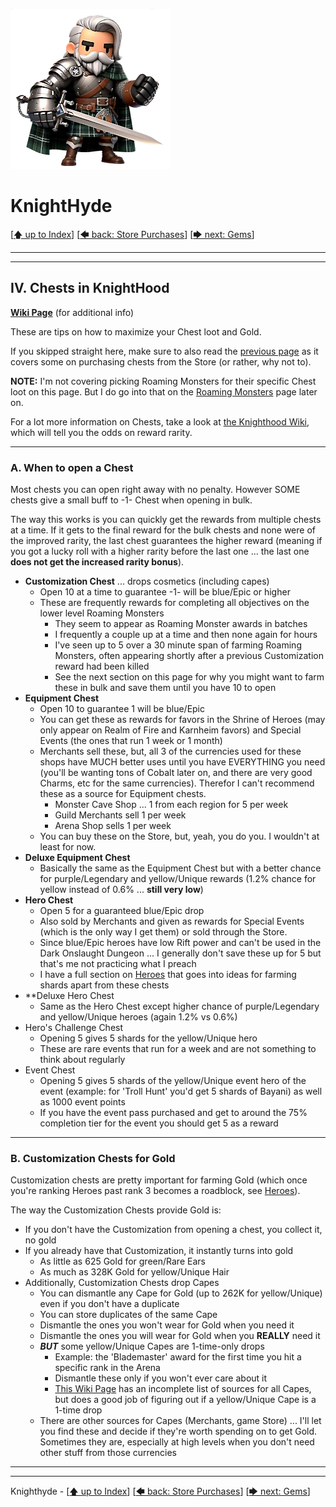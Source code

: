![image of a cartoon knight](./images/knighthyde1.256sharp.webp) 
# KnightHyde 

[[🡅 up to Index](./0-Pages.md)] [[🡄 back: Store Purchases](./3-store.md)] [[🡆 next: Gems](./5-gems.md)]

---
---

## IV. Chests in KnightHood

**[Wiki Page](https://knighthood.wiki.gg/wiki/Chests)** (for additional info)

These are tips on how to maximize your Chest loot and Gold. 

If you skipped straight here, make sure to also read the [previous page](./3-store.md) as it covers some on purchasing chests from the Store (or rather, why not to). 

**NOTE:** I'm not covering picking Roaming Monsters for their specific Chest loot on this page. But I do go into that on the [Roaming Monsters](./6-roaming.md) page later on. 

For a lot more information on Chests, take a look at [the Knighthood Wiki](https://knighthood.wiki.gg/wiki/Chests), which will tell you the odds on reward rarity. 

---

### A. **When to open a Chest**

Most chests you can open right away with no penalty. However SOME chests give a small buff to -1- Chest when opening in bulk. 

The way this works is you can quickly get the rewards from multiple chests at a time. If it gets to the final reward for the bulk chests and none were of the improved rarity, the last chest guarantees the higher reward (meaning if you got a lucky roll with a higher rarity before the last one ... the last one **does not get the increased rarity bonus**).

* **Customization Chest** ... drops cosmetics (including capes)
   * Open 10 at a time to guarantee -1- will be blue/Epic or higher
   * These are frequently rewards for completing all objectives on the lower level Roaming Monsters
      * They seem to appear as Roaming Monster awards in batches
      * I frequently a couple up at a time and then none again for hours
      * I've seen up to 5 over a 30 minute span of farming Roaming Monsters, often appearing shortly after a previous Customization reward had been killed
      * See the next section on this page for why you might want to farm these in bulk and save them until you have 10 to open
* **Equipment Chest** 
   * Open 10 to guarantee 1 will be blue/Epic
   * You can get these as rewards for favors in the Shrine of Heroes (may only appear on Realm of Fire and Karnheim favors) and Special Events (the ones that run 1 week or 1 month)
   * Merchants sell these, but, all 3 of the currencies used for these shops have MUCH better uses until you have EVERYTHING you need (you'll be wanting tons of Cobalt later on, and there are very good Charms, etc for the same currencies). Therefor I can't recommend these as a source for Equipment chests. 
      * Monster Cave Shop ... 1 from each region for 5 per week
      * Guild Merchants sell 1 per week
      * Arena Shop sells 1 per week
   * You can buy these on the Store, but, yeah, you do you. I wouldn't at least for now. 
* **Deluxe Equipment Chest**
   * Basically the same as the Equipment Chest but with a better chance for purple/Legendary and yellow/Unique rewards (1.2% chance for yellow instead of 0.6% ... **still very low**)
* **Hero Chest**
   * Open 5 for a guaranteed blue/Epic drop
   * Also sold by Merchants and given as rewards for Special Events (which is the only way I get them) or sold through the Store.
   * Since blue/Epic heroes have low Rift power and can't be used in the Dark Onslaught Dungeon ... I generally don't save these up for 5 but that's me not practicing what I preach
   * I have a full section on [Heroes](./9-heroes.md) that goes into ideas for farming shards apart from these chests
* **Deluxe Hero Chest
   * Same as the Hero Chest except higher chance of purple/Legendary and yellow/Unique heroes (again 1.2% vs 0.6%)
* Hero's Challenge Chest
   * Opening 5 gives 5 shards for the yellow/Unique hero
   * These are rare events that run for a week and are not something to think about regularly
* Event Chest
   * Opening 5 gives 5 shards of the yellow/Unique event hero of the event (example: for 'Troll Hunt' you'd get 5 shards of Bayani) as well as 1000 event points
   * If you have the event pass purchased and get to around the 75% completion tier for the event you should get 5 as a reward

---

### B. **Customization Chests for Gold**

Customization chests are pretty important for farming Gold (which once you're ranking Heroes past rank 3 becomes a roadblock, see [Heroes](./9-heroes.md)). 

The way the Customization Chests provide Gold is:
   * If you don't have the Customization from opening a chest, you collect it, no gold
   * If you already have that Customization, it instantly turns into gold 
      * As little as 625 Gold for green/Rare Ears
      * As much as 328K Gold for yellow/Unique Hair
   * Additionally, Customization Chests drop Capes
      * You can dismantle any Cape for Gold (up to 262K for yellow/Unique) even if you don't have a duplicate
      * You can store duplicates of the same Cape
      * Dismantle the ones you won't wear for Gold when you need it
      * Dismantle the ones you will wear for Gold when you **REALLY** need it
      * ***BUT*** some yellow/Unique Capes are 1-time-only drops
         * Example: the 'Blademaster' award for the first time you hit a specific rank in the Arena
         * Dismantle these only if you won't ever care about it
         * [This Wiki Page](https://knighthood.wiki.gg/wiki/Customization/Cape) has an incomplete list of sources for all Capes, but does a good job of figuring out if a yellow/Unique Cape is a 1-time drop
      * There are other sources for Capes (Merchants, game Store) ... I'll let you find these and decide if they're worth spending on to get Gold. Sometimes they are, especially at high levels when you don't need other stuff from those currencies


---
---

Knighthyde - [[🡅 up to Index](./0-Pages.md)] [[🡄 back: Store Purchases](./3-store.md)] [[🡆 next: Gems](./5-gems.md)]
